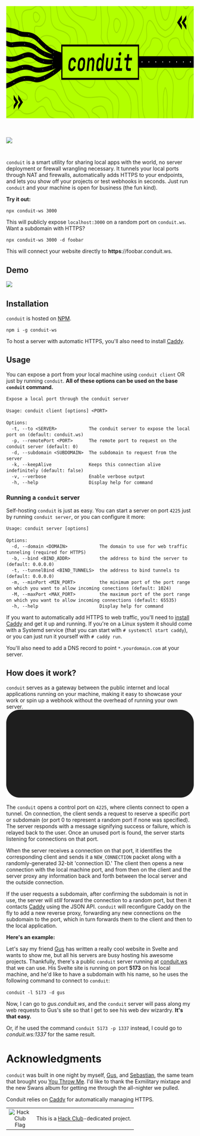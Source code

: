 <div align="center">

<img height="300" src="https://raw.githubusercontent.com/scherepi/conduit/main/.github/header.png">

</div>
<br>

<br>

[![][npm-shield]][npm-link]

<!-- for a divider line -->
<h1 align="center"></h1>


`conduit` is a smart utility for sharing local apps with the world, no server deployment or firewall wrangling necessary. It tunnels your local ports through NAT and firewalls, automatically adds HTTPS to your endpoints, and lets you show off your projects or test webhooks in seconds. Just run `conduit` and your machine is open for business (the fun kind).

**Try it out:**

```
npx conduit-ws 3000
```

This will publicly expose `localhost:3000` on a random port on `conduit.ws`. Want a subdomain with HTTPS?

```
npx conduit-ws 3000 -d foobar
```

This will connect your website directly to **https**://foobar.conduit.ws.

## Demo

<a href="https://asciinema.org/a/722341" target="_blank"><img src="https://asciinema.org/a/722341.svg" /></a>

## Installation

<!-- is bun a requirement? mention here -->
`conduit` is hosted on [NPM](https://www.npmjs.com/package/conduit-ws).

```
npm i -g conduit-ws
```

To host a server with automatic HTTPS, you'll also need to install [Caddy](https://caddyserver.com/).

## Usage

You can expose a port from your local machine using `conduit client` OR just by running `conduit`. __All of these options can be used on the base `conduit` command.__

```fish
Expose a local port through the conduit server

Usage: conduit client [options] <PORT>

Options:
  -t, --to <SERVER>            The conduit server to expose the local port on (default: conduit.ws)
  -p, --remotePort <PORT>      The remote port to request on the conduit server (default: 0)
  -d, --subdomain <SUBDOMAIN>  The subdomain to request from the server
  -k, --keepAlive              Keeps this connection alive indefinitely (default: false)
  -v, --verbose                Enable verbose output
  -h, --help                   Display help for command
```

### Running a `conduit` server

Self-hosting `conduit` is just as easy. You can start a server on port `4225` just by running `conduit server`, or you can configure it more:

```fish
Usage: conduit server [options]

Options:
  -d, --domain <DOMAIN>            The domain to use for web traffic tunneling (required for HTTPS)
  -b, --bind <BIND_ADDR>           the address to bind the server to (default: 0.0.0.0)
  -t, --tunnelBind <BIND_TUNNELS>  the address to bind tunnels to (default: 0.0.0.0)
  -m, --minPort <MIN_PORT>         the minimum port of the port range on which you want to allow incoming conections (default: 1024)
  -M, --maxPort <MAX_PORT>         the maximum port of the port range on which you want to allow incoming connections (default: 65535)
  -h, --help                       Display help for command
```

If you want to automatically add HTTPS to web traffic, you'll need to [install Caddy](https://github.com/caddyserver/caddy#install) and get it up and running. If you're on a Linux system it should come with a Systemd service (that you can start with `# systemctl start caddy`), or you can just run it yourself with `# caddy run`.

You'll also need to add a DNS record to point `*.yourdomain.com` at your server.

## How does it work?

`conduit` serves as a gateway between the public internet and local applications running on your machine, making it easy to showcase your work or spin up a webhook without the overhead of running your own server.
![`conduit` networking diagram](https://raw.githubusercontent.com/scherepi/conduit/main/.github/diagram.png)

The `conduit` opens a control port on `4225`, where clients connect to open a tunnel. On connection, the client sends a request to reserve a specific port or subdomain (or port 0 to represent a random port if none was specified). The server responds with a message signifying success or failure, which is relayed back to the user. Once an unused port is found, the server starts listening for connections on that port.

When the server receives a connection on that port, it identifies the corresponding client and sends it a `NEW_CONNECTION` packet along with a randomly-generated 32-bit 'connection ID.' The client then opens a new connection with the local machine port, and from then on the client and the server proxy any information back and forth between the local server and the outside connection.

If the user requests a subdomain, after confirming the subdomain is not in use, the server will *still* forward the connection to a random port, but then it contacts [Caddy](https://caddyserver.com/) using the JSON API. `conduit` will reconfigure Caddy on the fly to add a new reverse proxy, forwarding any new connections on the subdomain to the port, which in turn forwards them to the client and then to the local application.

**Here's an example:**

Let's say my friend [Gus](https://github.com/gusruben) has written a really cool website in Svelte and wants to show me, but all his servers are busy hosting his awesome projects. Thankfully, there's a public `conduit` server running at [conduit.ws](https://conduit.ws) that we can use. His Svelte site is running on port **5173** on his local machine, and he'd like to have a subdomain with his name, so he uses the following command to connect to `conduit`:

`conduit -l 5173 -d gus`

Now, I can go to _gus.conduit.ws_, and the `conduit` server will pass along my web requests to Gus's site so that I get to see his web dev wizardry. **It's that easy.**

Or, if he used the command `conduit 5173 -p 1337` instead, I could go to _conduit.ws:1337_ for the same result.


# Acknowledgments

`conduit` was built in one night by myself, [Gus](https://github.com/gusruben), and [Sebastian](https://github.com/XDagging), the same team that brought you [You Throw Me](https://github.com/gusruben/you-throw-me). I'd like to thank the Exmilitary mixtape and the new Swans album for getting me through the all-nighter we pulled.

Conduit relies on [Caddy](https://caddyserver.com/) for automatically managing HTTPS.


<table>
    <tr>
        <td width="60" align="center" valign="middle">
            <img src="https://assets.hackclub.com/flag-standalone.png" alt="Hack Club Flag" height="48">
        </td>
        <td valign="middle">
            This is a <a href="https://hackclub.com/">Hack Club</a>-dedicated project.
        </td>
    </tr>
</table>

[npm-shield]: https://img.shields.io/npm/v/conduit-ws?style=flat-square&color=%23b2ff00
[npm-link]: https://www.npmjs.com/package/conduit-ws
